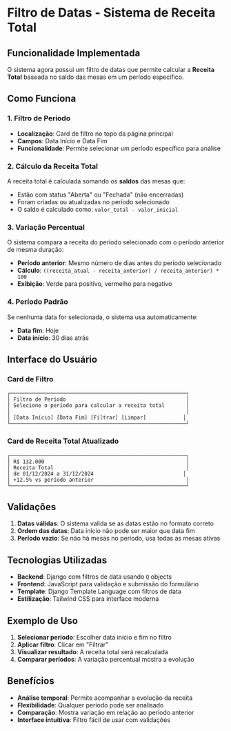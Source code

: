 # Filtro de Datas - Sistema de Receita Total

## Funcionalidade Implementada

O sistema agora possui um filtro de datas que permite calcular a **Receita Total** baseada no saldo das mesas em um período específico.

## Como Funciona

### 1. Filtro de Período
- **Localização**: Card de filtro no topo da página principal
- **Campos**: Data Início e Data Fim
- **Funcionalidade**: Permite selecionar um período específico para análise

### 2. Cálculo da Receita Total
A receita total é calculada somando os **saldos** das mesas que:
- Estão com status "Aberta" ou "Fechada" (não encerradas)
- Foram criadas ou atualizadas no período selecionado
- O saldo é calculado como: `valor_total - valor_inicial`

### 3. Variação Percentual
O sistema compara a receita do período selecionado com o período anterior de mesma duração:
- **Período anterior**: Mesmo número de dias antes do período selecionado
- **Cálculo**: `((receita_atual - receita_anterior) / receita_anterior) * 100`
- **Exibição**: Verde para positivo, vermelho para negativo

### 4. Período Padrão
Se nenhuma data for selecionada, o sistema usa automaticamente:
- **Data fim**: Hoje
- **Data início**: 30 dias atrás

## Interface do Usuário

### Card de Filtro
```
┌─────────────────────────────────────────────────────────┐
│ Filtro de Período                                       │
│ Selecione o período para calcular a receita total       │
│                                                         │
│ [Data Início] [Data Fim] [Filtrar] [Limpar]            │
└─────────────────────────────────────────────────────────┘
```

### Card de Receita Total Atualizado
```
┌─────────────────────────────────────────────────────────┐
│ R$ 132.000                                              │
│ Receita Total                                           │
│ de 01/12/2024 a 31/12/2024                             │
│ +12.5% vs período anterior                              │
└─────────────────────────────────────────────────────────┘
```

## Validações

1. **Datas válidas**: O sistema valida se as datas estão no formato correto
2. **Ordem das datas**: Data início não pode ser maior que data fim
3. **Período vazio**: Se não há mesas no período, usa todas as mesas ativas

## Tecnologias Utilizadas

- **Backend**: Django com filtros de data usando `Q` objects
- **Frontend**: JavaScript para validação e submissão do formulário
- **Template**: Django Template Language com filtros de data
- **Estilização**: Tailwind CSS para interface moderna

## Exemplo de Uso

1. **Selecionar período**: Escolher data início e fim no filtro
2. **Aplicar filtro**: Clicar em "Filtrar"
3. **Visualizar resultado**: A receita total será recalculada
4. **Comparar períodos**: A variação percentual mostra a evolução

## Benefícios

- **Análise temporal**: Permite acompanhar a evolução da receita
- **Flexibilidade**: Qualquer período pode ser analisado
- **Comparação**: Mostra variação em relação ao período anterior
- **Interface intuitiva**: Filtro fácil de usar com validações 